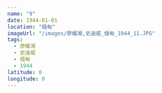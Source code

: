 ```yaml
---
name: "9"
date: 1944-01-01
location: "缅甸"
imageUrl: "/images/廖耀湘,史迪威_缅甸_1944_11.JPG"
tags:
  - 廖耀湘
  - 史迪威
  - 缅甸
  - 1944
latitude: 0
longitude: 0
---
```

